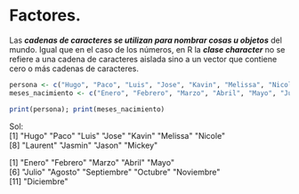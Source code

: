 # Factores.

Las ***cadenas de caracteres se utilizan para nombrar cosas u objetos*** del mundo. Igual que en el caso de los números, en R la ***clase character*** no se refiere a una cadena de caracteres aislada sino a un vector que contiene cero o más cadenas de caracteres.  

```R
persona <- c("Hugo", "Paco", "Luis", "Jose", "Kavin", "Melissa", "Nicole", "Laurent", "Jasmin", "Jason", "Mickey")
meses_nacimiento <- c("Enero", "Febrero", "Marzo", "Abril", "Mayo", "Julio", "Agosto", "Septiembre", "Octubre", "Noviembre", "Diciembre")

print(persona); print(meses_nacimiento)
```
Sol:  
[1] "Hugo"    "Paco"    "Luis"    "Jose"    "Kavin"   "Melissa" "Nicole"  
[8] "Laurent" "Jasmin"  "Jason"   "Mickey"  

[1] "Enero"      "Febrero"    "Marzo"      "Abril"      "Mayo"        
[6] "Julio"      "Agosto"     "Septiembre" "Octubre"    "Noviembre"   
[11] "Diciembre"  


